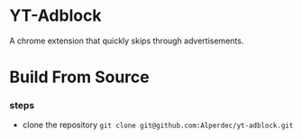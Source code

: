 # YT-Adblock

A chrome extension that quickly skips through advertisements.

# Build From Source
### steps
 - clone the repository 
 `git clone git@github.com:Alperdec/yt-adblock.git`
